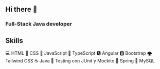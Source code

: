 ## Hi there 👋

### Full-Stack Java developer

## Skills

 💻 HTML
 🎨 CSS
 🚀 JavaScript
 💼 TypeScript
 🅰️ Angular
 🅱️ Bootstrap
 🌪️ Tailwind CSS
 ☕ Java
 🧪 Testing con JUnit y Mockito
 🌱 Spring
 🐬 MySQL
<!--
**juanpi8345/juanpi8345** is a ✨ _special_ ✨ repository because its `README.md` (this file) appears on your GitHub profile.

Here are some ideas to get you started:

- 🔭 I’m currently working on ...
- 🌱 I’m currently learning ...
- 👯 I’m looking to collaborate on ...
- 🤔 I’m looking for help with ...
- 💬 Ask me about ...
- 📫 How to reach me: ...
- 😄 Pronouns: ...
- ⚡ Fun fact: ...
-->
